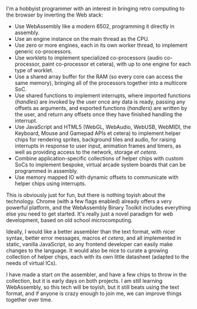 I'm a hobbyist programmer with an interest in bringing retro computing to the browser by inverting the Web stack:

+ Use WebAssembly like a modern 6502, programming it directly in assembly.
+ Use an engine instance on the main thread as the CPU.
+ Use zero or more engines, each in its own worker thread, to implement generic co-processors.
+ Use worklets to implement specialized co-processors (audio co-processor, paint co-processor et cetera), with up
  to one engine for each type of worklet.
+ Use a shared array buffer for the RAM (so every core can access the same memory), bringing all of the processors
  together into a multicore SoC.
+ Use shared functions to implement interrupts, where imported functions (*handles*) are invoked by the user once
  any data is ready, passing any offsets as arguments, and exported functions (*handlers*) are written by the user,
  and return any offsets once they have finished handling the interrupt.
+ Use JavaScript and HTML5 (WebGL, WebAudio, WebUSB, WebMIDI, the Keyboard, Mouse and Gamepad APIs et cetera) to
  implement helper chips for rendering sprites, background tiles and audio, for raising interrupts in response to
  user input, animation frames and timers, as well as providing access to the network, storage *et cetera*.
+ Combine application-specific collections of helper chips with custom SoCs to implement bespoke, virtual arcade
  system boards that can be programmed in assembly.
+ Use memory mapped IO with dynamic offsets to communicate with helper chips using interrupts.

This is obviously just for fun, but there is nothing toyish about the technology. Chrome (with a few flags enabled)
already offers a very powerful platform, and the WebAssembly Binary Toolkit includes everything else you need to get
started. It's really just a novel paradigm for web development, based on old school microcomputing.

Ideally, I would like a better assembler than the text format, with nicer syntax, better error messages, macros
*et cetera*, and all implemented in static, vanilla JavaScript, so any frontend developer can easily make changes
to the language. It would also be nice to curate a growing collection of helper chips, each with its own little
datasheet (adapted to the needs of virtual ICs).

I have made a start on the assembler, and have a few chips to throw in the collection, but it is early days on both
projects. I am still learning WebAssembly, so this tech will be toyish, but it still beats using the text format,
and if anyone is crazy enough to join me, we can improve things together over time.

